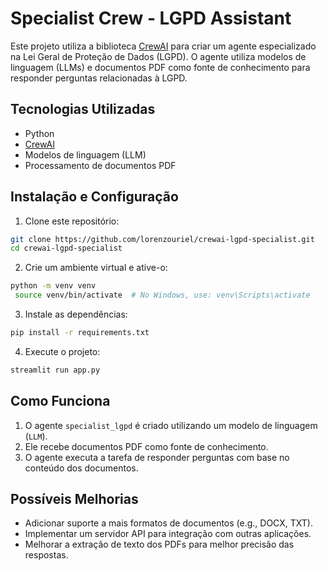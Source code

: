 # Specialist Crew - LGPD Assistant

Este projeto utiliza a biblioteca [CrewAI](https://crewai.io/) para criar um agente especializado na Lei Geral de Proteção de Dados (LGPD). O agente utiliza modelos de linguagem (LLMs) e documentos PDF como fonte de conhecimento para responder perguntas relacionadas à LGPD.

## Tecnologias Utilizadas

- Python
- [CrewAI](https://crewai.io/)
- Modelos de linguagem (LLM)
- Processamento de documentos PDF

## Instalação e Configuração

1. Clone este repositório:
```sh
git clone https://github.com/lorenzouriel/crewai-lgpd-specialist.git
cd crewai-lgpd-specialist
```
2. Crie um ambiente virtual e ative-o:
```sh
python -m venv venv
 source venv/bin/activate  # No Windows, use: venv\Scripts\activate
 ```
3. Instale as dependências:
```sh
pip install -r requirements.txt
```
4. Execute o projeto:
```sh
streamlit run app.py
```

## Como Funciona
1. O agente `specialist_lgpd` é criado utilizando um modelo de linguagem (`LLM`).
2. Ele recebe documentos PDF como fonte de conhecimento.
3. O agente executa a tarefa de responder perguntas com base no conteúdo dos documentos.

## Possíveis Melhorias
- Adicionar suporte a mais formatos de documentos (e.g., DOCX, TXT).
- Implementar um servidor API para integração com outras aplicações.
- Melhorar a extração de texto dos PDFs para melhor precisão das respostas.
